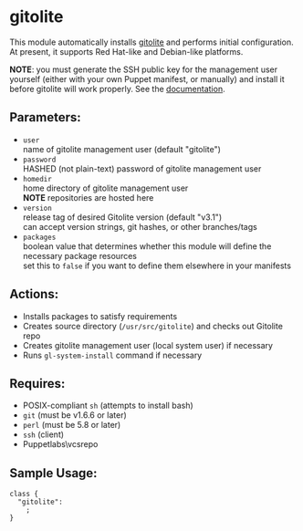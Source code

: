 # gitolite

This module automatically installs [gitolite](http://sitaramc.github.com/gitolite) and performs initial configuration.  At present, it supports Red Hat-like and Debian-like platforms.

**NOTE**: you must generate the SSH public key for the management user yourself (either with your own Puppet manifest, or manually) and install it before gitolite will work properly.  See the [documentation](http://sitaramc.github.com/gitolite/root.html).

## Parameters:

* `user`  
  name of gitolite management user (default "gitolite")  
* `password`  
  HASHED (not plain-text) password of gitolite management user  
* `homedir`  
  home directory of gitolite management user  
  **NOTE** repositories are hosted here  
* `version`  
  release tag of desired Gitolite version (default "v3.1")  
  can accept version strings, git hashes, or other branches/tags  
* `packages`  
  boolean value that determines whether this module will define the necessary package resources  
  set this to `false` if you want to define them elsewhere in your manifests

## Actions:

* Installs packages to satisfy requirements
* Creates source directory (`/usr/src/gitolite`) and checks out Gitolite repo
* Creates gitolite management user (local system user) if necessary
* Runs `gl-system-install` command if necessary

## Requires:

* POSIX-compliant `sh` (attempts to install bash)
* `git` (must be v1.6.6 or later)
* `perl` (must be 5.8 or later)
* `ssh` (client)
* Puppetlabs\vcsrepo

## Sample Usage:

    class {
      "gitolite":
        ;
    }
